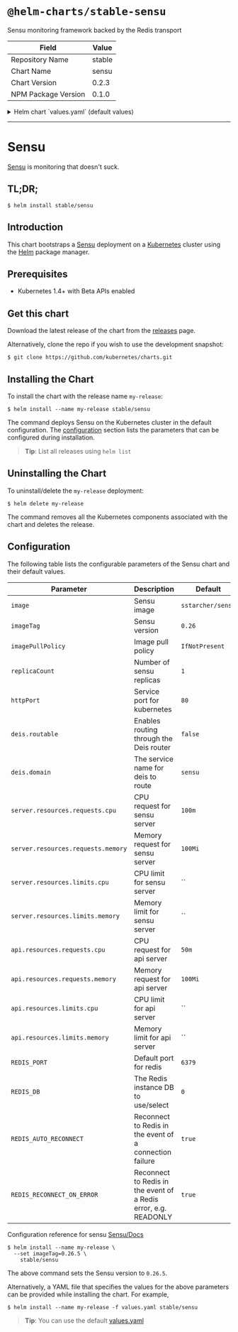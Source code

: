 # `@helm-charts/stable-sensu`

Sensu monitoring framework backed by the Redis transport

| Field               | Value  |
| ------------------- | ------ |
| Repository Name     | stable |
| Chart Name          | sensu  |
| Chart Version       | 0.2.3  |
| NPM Package Version | 0.1.0  |

<details>

<summary>Helm chart `values.yaml` (default values)</summary>

```yaml
# Docker image name
image: 'sstarcher/sensu'
# Docker image tag
imageTag: '0.28'

# Image pull policy for the container
pullPolicy: 'IfNotPresent'

# How many sensu containers to spawn
replicaCount: 1

# How to publish the service http://kubernetes.io/docs/user-guide/services/#publishing-services---service-types
serviceType: ClusterIP

# Service port to expose Sensu on
httpPort: 4567

# If set to true, the service will be exposed via the Deis Router if setup https://github.com/deis/router
deis:
  routable: false
  domains: sensu

# CPU and Memory limit and request for Sensu Server
server:
  resources:
    requests:
      cpu: 100m
      memory: 100Mi
# CPU and Memory limit and request for Sensu Api
api:
  resources:
    requests:
      cpu: 50m
      memory: 100Mi

# Redis configuration
REDIS_PORT: 6379
REDIS_DB: 0
REDIS_AUTO_RECONNECT: true
REDIS_RECONNECT_ON_ERROR: true

# Redis chart configuration
redis:
  persistence:
    enabled: false
```

</details>

---

# Sensu

[Sensu](https://sensuapp.org/) is monitoring that doesn't suck.

## TL;DR;

```console
$ helm install stable/sensu
```

## Introduction

This chart bootstraps a [Sensu](https://github.com/sstarcher/docker-sensu) deployment on a [Kubernetes](http://kubernetes.io) cluster using the [Helm](https://helm.sh) package manager.

## Prerequisites

- Kubernetes 1.4+ with Beta APIs enabled

## Get this chart

Download the latest release of the chart from the [releases](../../../releases) page.

Alternatively, clone the repo if you wish to use the development snapshot:

```console
$ git clone https://github.com/kubernetes/charts.git
```

## Installing the Chart

To install the chart with the release name `my-release`:

```console
$ helm install --name my-release stable/sensu
```

The command deploys Sensu on the Kubernetes cluster in the default configuration. The [configuration](#configuration) section lists the parameters that can be configured during installation.

> **Tip**: List all releases using `helm list`

## Uninstalling the Chart

To uninstall/delete the `my-release` deployment:

```console
$ helm delete my-release
```

The command removes all the Kubernetes components associated with the chart and deletes the release.

## Configuration

The following table lists the configurable parameters of the Sensu chart and their default values.

| Parameter                          | Description                                                     | Default           |
| ---------------------------------- | --------------------------------------------------------------- | ----------------- |
| `image`                            | Sensu image                                                     | `sstarcher/sensu` |
| `imageTag`                         | Sensu version                                                   | `0.26`            |
| `imagePullPolicy`                  | Image pull policy                                               | `IfNotPresent`    |
| `replicaCount`                     | Number of sensu replicas                                        | `1`               |
| `httpPort`                         | Service port for kubernetes                                     | `80`              |
| `deis.routable`                    | Enables routing through the Deis router                         | `false`           |
| `deis.domain`                      | The service name for deis to route                              | `sensu`           |
| `server.resources.requests.cpu`    | CPU request for sensu server                                    | `100m`            |
| `server.resources.requests.memory` | Memory request for sensu server                                 | `100Mi`           |
| `server.resources.limits.cpu`      | CPU limit for sensu server                                      | ``                |
| `server.resources.limits.memory`   | Memory limit for sensu server                                   | ``                |
| `api.resources.requests.cpu`       | CPU request for api server                                      | `50m`             |
| `api.resources.requests.memory`    | Memory request for api server                                   | `100Mi`           |
| `api.resources.limits.cpu`         | CPU limit for api server                                        | ``                |
| `api.resources.limits.memory`      | Memory limit for api server                                     | ``                |
| `REDIS_PORT`                       | Default port for redis                                          | `6379`            |
| `REDIS_DB`                         | The Redis instance DB to use/select                             | `0`               |
| `REDIS_AUTO_RECONNECT`             | Reconnect to Redis in the event of a connection failure         | `true`            |
| `REDIS_RECONNECT_ON_ERROR`         | Reconnect to Redis in the event of a Redis error, e.g. READONLY | `true`            |

Configuration reference for sensu [Sensu/Docs](https://sensuapp.org/docs/latest/reference/)

```console
$ helm install --name my-release \
  --set imageTag=0.26.5 \
    stable/sensu
```

The above command sets the Sensu version to `0.26.5`.

Alternatively, a YAML file that specifies the values for the above parameters can be provided while installing the chart. For example,

```console
$ helm install --name my-release -f values.yaml stable/sensu
```

> **Tip**: You can use the default [values.yaml](values.yaml)
